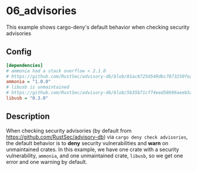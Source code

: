 # 06_advisories

This example shows cargo-deny's default behavior when checking security advisories

## Config

```ini
[dependencies]
# ammonia had a stack overflow < 2.1.0
# https://github.com/RustSec/advisory-db/blob/01ac6725d549dbc7873250fe2a55e54d528fe945/crates/ammonia/RUSTSEC-2019-0001.toml
ammonia = "1.0.0"
# libusb is unmaintained
# https://github.com/RustSec/advisory-db/blob/5b35b71cf74eed58696aeeb5a764a9f0a66fe7ba/crates/libusb/RUSTSEC-2016-0004.toml
libusb = "0.3.0"
```

## Description

When checking security advisories (by default from https://github.com/RustSec/advisory-db) via `cargo deny check advisories`, the default behavior is to **deny** security vulnerabilities and **warn** on unmaintained crates. In this example, we have one crate with a security vulnerability, `ammonia`, and one unmaintained crate, `libusb`, so we get one error and one warning by default.
